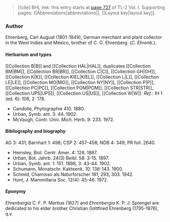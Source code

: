 > [!cite] BHL link: this entry starts at [page 727](https://www.biodiversitylibrary.org/item/103414#page/775/mode/1up) of TL-2 Vol. I.
> Supporting pages: [[Abbreviations|abbreviations]], [[Layout key|layout key]].

### Author

Ehrenberg, Carl August (1801-1849), German merchant and plant collector in the West Indies and Mexico, brother of C. G. Ehrenberg. (*C. Ehrenb.*).

#### Herbarium and types

[[Collection B|B]] and [[Collection HAL|HAL]], duplicates [[Collection BM|BM]], [[Collection BR|BR]], [[Collection C|C]], [[Collection GH|GH]], [[Collection K|K]], [[Collection KIEL|KIEL]], [[Collection L|L]], [[Collection LE|LE]], [[Collection MO|MO]], [[Collection NY|NY]], [[Collection P|P]], [[Collection PC|PC]], [[Collection POM|POM]], [[Collection STR|STR]], [[Collection UPS|UPS]], [[Collection US|US]], [[Collection W|W]].
*Ref*.: IH 1 (ed. 6): 108, 2: 178.
- Candolle, Phytographie 410. 1880.
- Urban, Symb. ant. 3: 44. 1902.
- McVaugh, Contr. Univ. Mich. Herb. 9: 233. 1972.

#### Bibliography and biography

AG 3: 431; Barnhart 1: 498; CSP 2: 457-458; NDB 4: 349; PR foll. 2640.
- Hemsley, Biol. Centr. Amer. 4: 128. 1887.
- Urban, Bot. Jahrb. 24(3) Beibl. 58: 3-15. 1897.
- Urban, Symb. ant. 1: 151. 1898, 3: 43-44. 1902.
- Schumann, Monatschr. Kakteenk. 10: 138-143. 1900.
- Schmid, Chamisso als Naturforscher 181, 293, 303. 1942.
- Hunt, J. Mammillaria Soc. 12(4): 45-46. 1972.

#### Eponymy

*Ehrenbergia* C. F. P. Martius (1827) and *Ehrenbergia* K. P. J. Sprengel are dedicated to his elder brother Christian Gottfried Ehrenberg (1795-1876), q.v.

